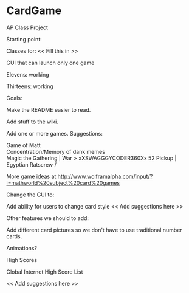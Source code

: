 # CardGame
AP Class Project

Starting point:

Classes for:  << Fill this in >>

GUI that can launch only one game

Elevens: working

Thirteens:  working

Goals:

Make the README easier to read. 

Add stuff to the wiki. 

Add one or more games.  Suggestions:

Game of Matt     
Concentration/Memory of dank memes\
Magic the Gathering         |
War                         > xXSWAGGGYCODER360Xx
52 Pickup					|
Egyptian Ratscrew			/

More game ideas at http://www.wolframalpha.com/input/?i=mathworld%20subject%20card%20games

Change the GUI to:

Add ability for users to change card style
<< Add suggestions here >>

Other features we should to add:

Add different card pictures so we don't have to use traditional number cards.

Animations?

High Scores

Global Internet High Score List

<< Add suggestions here >>
